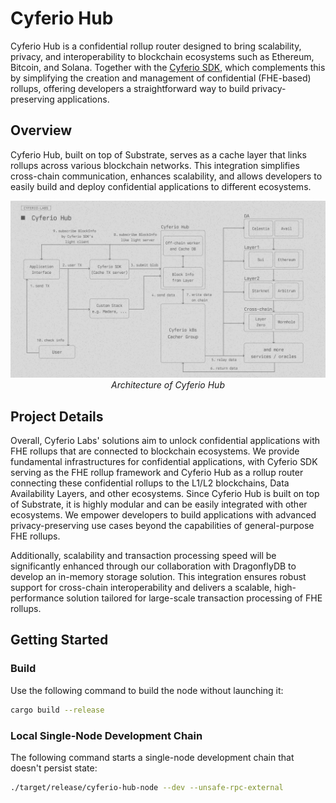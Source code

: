 # Cyferio Hub

Cyferio Hub is a confidential rollup router designed to bring scalability, privacy, and interoperability to blockchain ecosystems such as Ethereum, Bitcoin, and Solana. Together with the [Cyferio SDK](https://github.com/cyferio-labs/cyferio-sdk), which complements this by simplifying the creation and management of confidential (FHE-based) rollups, offering developers a straightforward way to build privacy-preserving applications.


## Overview

Cyferio Hub, built on top of Substrate, serves as a cache layer that links rollups across various blockchain networks. This integration simplifies cross-chain communication, enhances scalability, and allows developers to easily build and deploy confidential applications to different ecosystems.

<p align="center">
 <img src="assets/general/Cyferio Hub Arch.jpg" alt="Cyferio Hub Architecture"/>
    <br>
    <em>Architecture of Cyferio Hub</em>
</p>

## Project Details

Overall, Cyferio Labs' solutions aim to unlock confidential applications with FHE rollups that are connected to blockchain ecosystems. We provide fundamental infrastructures for confidential applications, with Cyferio SDK serving as the FHE rollup framework and Cyferio Hub as a rollup router connecting these confidential rollups to the L1/L2 blockchains, Data Availability Layers, and other ecosystems. Since Cyferio Hub is built on top of Substrate, it is highly modular and can be easily integrated with other ecosystems. We empower developers to build applications with advanced privacy-preserving use cases beyond the capabilities of general-purpose FHE rollups.

Additionally, scalability and transaction processing speed will be significantly enhanced through our collaboration with DragonflyDB to develop an in-memory storage solution. This integration ensures robust support for cross-chain interoperability and delivers a scalable, high-performance solution tailored for large-scale transaction processing of FHE rollups.

## Getting Started

### Build

Use the following command to build the node without launching it:

```sh
cargo build --release
```

### Local Single-Node Development Chain

The following command starts a single-node development chain that doesn't
persist state:

```sh
./target/release/cyferio-hub-node --dev --unsafe-rpc-external
```
